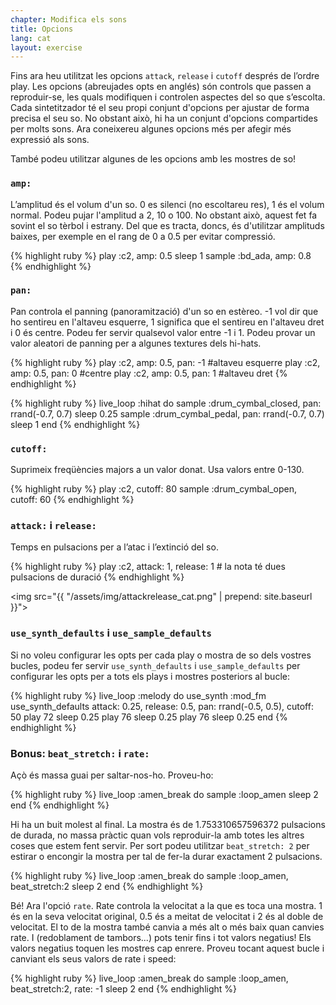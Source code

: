 ```yaml
---
chapter: Modifica els sons
title: Opcions
lang: cat
layout: exercise
---
```


Fins ara heu utilitzat les opcions `attack`, `release` i `cutoff` després de l’ordre play. Les opcions (abreujades opts en anglés) són controls que passen a reproduir-se, les quals modifiquen i controlen aspectes del so que s’escolta. Cada sintetitzador té el seu propi conjunt d'opcions per ajustar de forma precisa el seu so. No obstant això, hi ha un conjunt d'opcions compartides per molts sons. Ara coneixereu algunes opcions més per afegir més expressió als sons.

També podeu utilitzar algunes de les opcions amb les mostres de so!


### `amp:`

L’amplitud és el volum d'un so. 0 es silenci (no escoltareu res), 1 és el volum normal. Podeu pujar l'amplitud a 2, 10 o 100. No obstant això, aquest fet fa sovint el so tèrbol i estrany. Del que es tracta, doncs, és d'utilitzar amplituds baixes, per exemple en el rang de 0 a 0.5 per evitar compressió. 

{% highlight ruby %}
play :c2, amp: 0.5
sleep 1
sample :bd_ada, amp: 0.8
{% endhighlight %}

### `pan:`

Pan controla el panning (panoramització) d'un so en estèreo. -1 vol dir que ho sentireu en l'altaveu esquerre, 1 significa que el sentireu en l'altaveu dret i 0 és centre. Podeu fer servir qualsevol valor entre -1 i 1. Podeu provar un valor aleatori de panning per a algunes textures dels hi-hats.

{% highlight ruby %}
play :c2, amp: 0.5, pan: -1 #altaveu esquerre
play :c2, amp: 0.5, pan: 0 #centre
play :c2, amp: 0.5, pan: 1 #altaveu dret
{% endhighlight %}

{% highlight ruby %}
live_loop :hihat do
  sample :drum_cymbal_closed, pan: rrand(-0.7, 0.7)
  sleep 0.25
  sample :drum_cymbal_pedal, pan: rrand(-0.7, 0.7)
  sleep 1
end
{% endhighlight %}

### `cutoff:`

Suprimeix freqüències majors a un valor donat. Usa valors entre 0-130.

{% highlight ruby %}
play :c2, cutoff: 80
sample :drum_cymbal_open, cutoff: 60
{% endhighlight %}

### `attack:` i `release:`

Temps en pulsacions per a l’atac i l’extinció del so. 

{% highlight ruby %}
play :c2, attack: 1, release: 1 # la nota té dues pulsacions de duració
{% endhighlight %}

<img src="{{ "/assets/img/attackrelease_cat.png" | prepend: site.baseurl }}">

### `use_synth_defaults` i `use_sample_defaults`

Si no voleu configurar les opts per cada play o mostra de so dels vostres bucles, podeu fer servir `use_synth_defaults` i `use_sample_defaults` per configurar les opts per a tots els plays i mostres posteriors al bucle: 

{% highlight ruby %}
live_loop :melody do
  use_synth :mod_fm
  use_synth_defaults attack: 0.25, release: 0.5, pan: rrand(-0.5, 0.5), cutoff: 50
  play 72
  sleep 0.25
  play 76
  sleep 0.25
  play 76
  sleep 0.25
end
{% endhighlight %}

### Bonus: `beat_stretch:` i `rate:`

Açò és massa guai per saltar-nos-ho. Proveu-ho:

{% highlight ruby %}
live_loop :amen_break do
  sample :loop_amen
  sleep 2
end 
{% endhighlight %}

Hi ha un buit molest al final. La mostra és de 1.753310657596372 pulsacions de durada, no massa pràctic quan vols reproduir-la amb totes les altres coses que estem fent servir. Per sort podeu utilitzar `beat_stretch: 2` per estirar o encongir la mostra per tal de fer-la durar exactament 2 pulsacions.

{% highlight ruby %}
live_loop :amen_break do
  sample :loop_amen, beat_stretch:2
  sleep 2
end
{% endhighlight %}

Bé! Ara l'opció `rate`. Rate controla la velocitat a la que es toca una mostra. 1 és en la seva velocitat original, 0.5 és a meitat de velocitat i 2 és al doble de velocitat. El to de la mostra també canvia a més alt o més baix quan canvies rate. I (redoblament de tambors...) pots tenir fins i tot valors negatius! Els valors negatius toquen les mostres cap enrere. Proveu tocant aquest bucle i canviant els seus valors de rate i speed:

{% highlight ruby %}
live_loop :amen_break do
  sample :loop_amen, beat_stretch:2, rate: -1
  sleep 2
end
{% endhighlight %}
